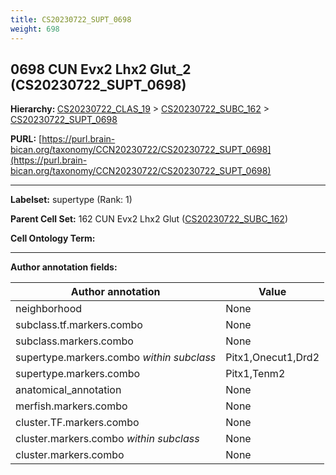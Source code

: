 ```yaml
---
title: CS20230722_SUPT_0698
weight: 698
---
```

## 0698 CUN Evx2 Lhx2 Glut_2 (CS20230722_SUPT_0698)
<b>Hierarchy: </b>
[CS20230722_CLAS_19](../CS20230722_CLAS_19) >
[CS20230722_SUBC_162](../CS20230722_SUBC_162) >
[CS20230722_SUPT_0698](../CS20230722_SUPT_0698)

**PURL:** [https://purl.brain-bican.org/taxonomy/CCN20230722/CS20230722_SUPT_0698](https://purl.brain-bican.org/taxonomy/CCN20230722/CS20230722_SUPT_0698)

---


**Labelset:** supertype (Rank: 1)

**Parent Cell Set:** 162 CUN Evx2 Lhx2 Glut ([CS20230722_SUBC_162](../CS20230722_SUBC_162))



**Cell Ontology Term:** 

[MARKER GENES.]: #


---

[TRANSFERRED ANNOTATIONS.]: #


[AUTHOR ANNOTATION FIELDS.]: #


**Author annotation fields:**

| Author annotation | Value |
|-------------------|-------|
|neighborhood|None|
|subclass.tf.markers.combo|None|
|subclass.markers.combo|None|
|supertype.markers.combo _within subclass_|Pitx1,Onecut1,Drd2|
|supertype.markers.combo|Pitx1,Tenm2|
|anatomical_annotation|None|
|merfish.markers.combo|None|
|cluster.TF.markers.combo|None|
|cluster.markers.combo _within subclass_|None|
|cluster.markers.combo|None|
